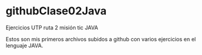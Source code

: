 # githubClase02Java
Ejercicios UTP ruta 2 misión tic JAVA

Estos son mis primeros archivos subidos a github con varios ejercicios en el lenguaje JAVA.
